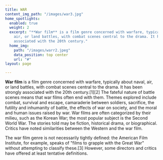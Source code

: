 ```yaml
---
title: WAR
content_img_path: "/images/war3.jpg"
home_spotlights:
  enabled: true
  weight: 2
  excerpt: "**War film** is a film genre concerned with warfare, typically about naval,
    air, or land battles, with combat scenes central to the drama. It has been strongly
    associated with the 20th century."
  home_img:
    path: "/images/warr2.jpeg"
    data_position: top center
    url: "#"
layout: page

---
```

**War film** is a film genre concerned with warfare, typically about naval, air, or land battles, with combat scenes central to the drama. It has been strongly associated with the 20th century.\[1\]\[2\] The fateful nature of battle scenes means that war films often end with them. Themes explored include combat, survival and escape, camaraderie between soldiers, sacrifice, the futility and inhumanity of battle, the effects of war on society, and the moral and human issues raised by war. War films are often categorized by their milieu, such as the Korean War; the most popular subject is the Second World War. The stories told may be fiction, historical drama, or biographical. Critics have noted similarities between the Western and the war film.

The war film genre is not necessarily tightly defined: the American Film Institute, for example, speaks of "films to grapple with the Great War" without attempting to classify these.\[3\] However, some directors and critics have offered at least tentative definitions.
